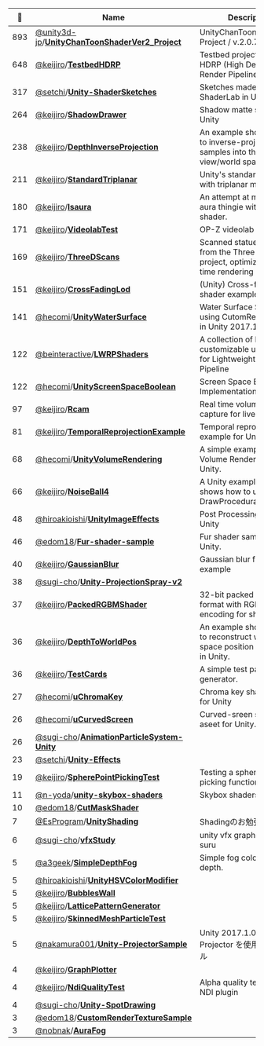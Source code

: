 |:star2: | Name | Description | 🌍|
|---|---|---|---|
|893|[@unity3d-jp](https://github.com/unity3d-jp)/[**UnityChanToonShaderVer2_Project**](https://github.com/unity3d-jp/UnityChanToonShaderVer2_Project)|UnityChanToonShaderVer2 Project / v.2.0.7 Release||
|648|[@keijiro](https://github.com/keijiro)/[**TestbedHDRP**](https://github.com/keijiro/TestbedHDRP)|Testbed project for Unity HDRP (High Definition Render Pipeline)|[:arrow_upper_right:](https://github.com/Unity-Technologies/ScriptableRenderPipeline/wiki/High-Definition-Render-Pipeline-overview)|
|317|[@setchi](https://github.com/setchi)/[**Unity-ShaderSketches**](https://github.com/setchi/Unity-ShaderSketches)|Sketches made with ShaderLab in Unity.|[:arrow_upper_right:](https://twitter.com/setchi/status/983912323239690241)|
|264|[@keijiro](https://github.com/keijiro)/[**ShadowDrawer**](https://github.com/keijiro/ShadowDrawer)|Shadow matte shader for Unity||
|238|[@keijiro](https://github.com/keijiro)/[**DepthInverseProjection**](https://github.com/keijiro/DepthInverseProjection)|An example showing how to inverse-project depth samples into the view/world space in Unity.||
|211|[@keijiro](https://github.com/keijiro)/[**StandardTriplanar**](https://github.com/keijiro/StandardTriplanar)|Unity's standard shader with triplanar mapping||
|180|[@keijiro](https://github.com/keijiro)/[**Isaura**](https://github.com/keijiro/Isaura)|An attempt at making a aura thingie with a isoline shader.||
|171|[@keijiro](https://github.com/keijiro)/[**VideolabTest**](https://github.com/keijiro/VideolabTest)|OP-Z videolab examples|[:arrow_upper_right:](https://www.teenageengineering.com/products/op-z)|
|169|[@keijiro](https://github.com/keijiro)/[**ThreeDScans**](https://github.com/keijiro/ThreeDScans)|Scanned statue models from the Three D Scans project, optimized for real-time rendering use.|[:arrow_upper_right:](http://threedscans.com/)|
|151|[@keijiro](https://github.com/keijiro)/[**CrossFadingLod**](https://github.com/keijiro/CrossFadingLod)|(Unity) Cross-fading LOD shader example||
|141|[@hecomi](https://github.com/hecomi)/[**UnityWaterSurface**](https://github.com/hecomi/UnityWaterSurface)|Water Surface Simulation using CutomRenderTexture in Unity 2017.1|[:arrow_upper_right:](http://tips.hecomi.com/entry/2017/05/17/020037)|
|122|[@beinteractive](https://github.com/beinteractive)/[**LWRPShaders**](https://github.com/beinteractive/LWRPShaders)|A collection of high customizable unlit shaders for Lightweight Render Pipeline||
|122|[@hecomi](https://github.com/hecomi)/[**UnityScreenSpaceBoolean**](https://github.com/hecomi/UnityScreenSpaceBoolean)|Screen Space Boolean Implementation for Unity.|[:arrow_upper_right:](http://tips.hecomi.com/entry/2016/09/10/191006)|
|97|[@keijiro](https://github.com/keijiro)/[**Rcam**](https://github.com/keijiro/Rcam)|Real time volumetric video capture for live visuals||
|81|[@keijiro](https://github.com/keijiro)/[**TemporalReprojectionExample**](https://github.com/keijiro/TemporalReprojectionExample)|Temporal reprojection example for Unity||
|68|[@hecomi](https://github.com/hecomi)/[**UnityVolumeRendering**](https://github.com/hecomi/UnityVolumeRendering)|A simple example of Volume Rendering for Unity.|[:arrow_upper_right:](http://tips.hecomi.com/entry/2018/01/05/192332)|
|66|[@keijiro](https://github.com/keijiro)/[**NoiseBall4**](https://github.com/keijiro/NoiseBall4)|A Unity example that shows how to use DrawProcedural on HDRP||
|48|[@hiroakioishi](https://github.com/hiroakioishi)/[**UnityImageEffects**](https://github.com/hiroakioishi/UnityImageEffects)|Post Processing Effects for Unity||
|46|[@edom18](https://github.com/edom18)/[**Fur-shader-sample**](https://github.com/edom18/Fur-shader-sample)|Fur shader sample for Unity.||
|40|[@keijiro](https://github.com/keijiro)/[**GaussianBlur**](https://github.com/keijiro/GaussianBlur)|Gaussian blur filter example||
|38|[@sugi-cho](https://github.com/sugi-cho)/[**Unity-ProjectionSpray-v2**](https://github.com/sugi-cho/Unity-ProjectionSpray-v2)|||
|37|[@keijiro](https://github.com/keijiro)/[**PackedRGBMShader**](https://github.com/keijiro/PackedRGBMShader)|32-bit packed color format with RGBM encoding for shader use||
|36|[@keijiro](https://github.com/keijiro)/[**DepthToWorldPos**](https://github.com/keijiro/DepthToWorldPos)|An example showing how to reconstruct world/view space position from depth in Unity.||
|36|[@keijiro](https://github.com/keijiro)/[**TestCards**](https://github.com/keijiro/TestCards)|A simple test pattern generator.||
|27|[@hecomi](https://github.com/hecomi)/[**uChromaKey**](https://github.com/hecomi/uChromaKey)|Chroma key shader asset for Unity|[:arrow_upper_right:](http://tips.hecomi.com/entry/2018/10/21/022200)|
|26|[@hecomi](https://github.com/hecomi)/[**uCurvedScreen**](https://github.com/hecomi/uCurvedScreen)|Curved-sreen shader aseet for Unity.|[:arrow_upper_right:](http://tips.hecomi.com/entry/2018/10/17/231337)|
|26|[@sugi-cho](https://github.com/sugi-cho)/[**AnimationParticleSystem-Unity**](https://github.com/sugi-cho/AnimationParticleSystem-Unity)|||
|23|[@setchi](https://github.com/setchi)/[**Unity-Effects**](https://github.com/setchi/Unity-Effects)|||
|19|[@keijiro](https://github.com/keijiro)/[**SpherePointPickingTest**](https://github.com/keijiro/SpherePointPickingTest)|Testing a sphere point picking function.||
|11|[@n-yoda](https://github.com/n-yoda)/[**unity-skybox-shaders**](https://github.com/n-yoda/unity-skybox-shaders)|Skybox shaders for Unity.||
|10|[@edom18](https://github.com/edom18)/[**CutMaskShader**](https://github.com/edom18/CutMaskShader)|||
|7|[@EsProgram](https://github.com/EsProgram)/[**UnityShading**](https://github.com/EsProgram/UnityShading)|Shadingのお勉強用||
|6|[@sugi-cho](https://github.com/sugi-cho)/[**vfxStudy**](https://github.com/sugi-cho/vfxStudy)|unity vfx graph benkyou suru||
|5|[@a3geek](https://github.com/a3geek)/[**SimpleDepthFog**](https://github.com/a3geek/SimpleDepthFog)|Simple fog coloring by depth.||
|5|[@hiroakioishi](https://github.com/hiroakioishi)/[**UnityHSVColorModifier**](https://github.com/hiroakioishi/UnityHSVColorModifier)|||
|5|[@keijiro](https://github.com/keijiro)/[**BubblesWall**](https://github.com/keijiro/BubblesWall)|||
|5|[@keijiro](https://github.com/keijiro)/[**LatticePatternGenerator**](https://github.com/keijiro/LatticePatternGenerator)|||
|5|[@keijiro](https://github.com/keijiro)/[**SkinnedMeshParticleTest**](https://github.com/keijiro/SkinnedMeshParticleTest)|||
|5|[@nakamura001](https://github.com/nakamura001)/[**Unity-ProjectorSample**](https://github.com/nakamura001/Unity-ProjectorSample)|Unity 2017.1.0f1 で Projector を使用するサンプル||
|4|[@keijiro](https://github.com/keijiro)/[**GraphPlotter**](https://github.com/keijiro/GraphPlotter)|||
|4|[@keijiro](https://github.com/keijiro)/[**NdiQualityTest**](https://github.com/keijiro/NdiQualityTest)|Alpha quality test for Unity NDI plugin||
|4|[@sugi-cho](https://github.com/sugi-cho)/[**Unity-SpotDrawing**](https://github.com/sugi-cho/Unity-SpotDrawing)|||
|3|[@edom18](https://github.com/edom18)/[**CustomRenderTextureSample**](https://github.com/edom18/CustomRenderTextureSample)|||
|3|[@nobnak](https://github.com/nobnak)/[**AuraFog**](https://github.com/nobnak/AuraFog)|||

